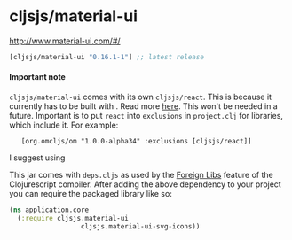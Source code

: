 # cljsjs/material-ui

http://www.material-ui.com/#/

[](dependency)
```clojure
[cljsjs/material-ui "0.16.1-1"] ;; latest release
```
[](/dependency)

#### Important note
`cljsjs/material-ui` comes with its own `cljsjs/react`. This is because it currently has to 
 be built with . Read more [here](http://www.material-ui.com/#/get-started/installation). This won't be needed in a future.
 Important is to put `react` into `exclusions` in `project.clj` for libraries, which include it.
 For example:
  
 ```
    [org.omcljs/om "1.0.0-alpha34" :exclusions [cljsjs/react]]
 ```
 I suggest using


This jar comes with `deps.cljs` as used by the [Foreign Libs][flibs] feature
of the Clojurescript compiler. After adding the above dependency to your project
you can require the packaged library like so:

```clojure
(ns application.core
  (:require cljsjs.material-ui
                  cljsjs.material-ui-svg-icons))
```

[flibs]: https://github.com/clojure/clojurescript/wiki/Packaging-Foreign-Dependencies
